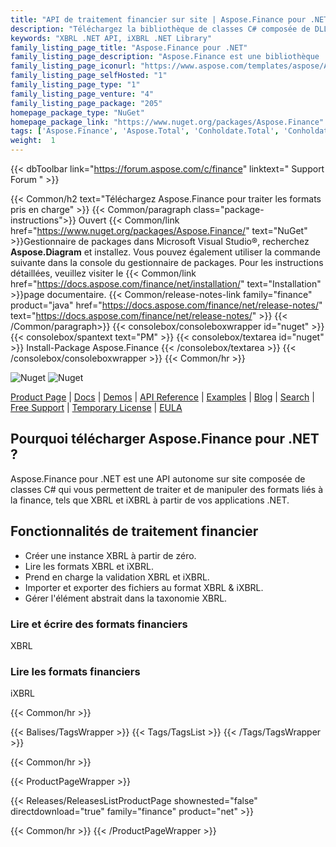 ```yaml
---
title: "API de traitement financier sur site | Aspose.Finance pour .NET"
description: "Téléchargez la bibliothèque de classes C# composée de DLL pour traiter et manipuler les formats financiers (c'est-à-dire XBRL et iXBRL) via l'API .NET. Gérer l'élément abstrait dans la taxonomie XBRL."
keywords: "XBRL .NET API, iXBRL .NET Library"
family_listing_page_title: "Aspose.Finance pour .NET"
family_listing_page_description: "Aspose.Finance est une bibliothèque .NET pure pour manipuler les formats liés à la finance, y compris XBRL et iXBRL. L'API Finance .NET permet de lire, écrire, éditer et valider les formats de fichiers financiers à partir des applications ASP.NET, Web Services et WinForm."
family_listing_page_iconurl: "https://www.aspose.com/templates/aspose/App_Themes/V3/images/finance/272x272/aspose_finance-for-net.png"
family_listing_page_selfHosted: "1"
family_listing_page_type: "1"
family_listing_page_venture: "4"
family_listing_page_package: "205"
homepage_package_type: "NuGet"
homepage_package_link: "https://www.nuget.org/packages/Aspose.Finance"
tags: ['Aspose.Finance', 'Aspose.Total', 'Conholdate.Total', 'Conholdate', 'Windows-Forms', 'WinForms', 'Web-Forms', 'VisualStudio', 'Visual-Studio', 'Component', 'Assembly', 'Library', 'API', 'On-premise-API', 'Microsoft', 'MVC', 'C#', 'CSharp', 'VB.NET', 'ASP.NET', 'Mono', 'NET-Framework', 'XBRL', 'iXBRL', 'XBRL-Validation', 'iXBRL-Validation', 'OFX', 'Finance-API', 'Finance-Component', 'Finance-Assembly', 'XBRL-to-iXBRL', 'XBRL-to-XLSX', 'Validate-XBRL', 'Validate-iXBRL', 'Convert-XBRL']
weight:  1
---
```


{{< dbToolbar link="https://forum.aspose.com/c/finance" linktext=" Support Forum " >}}

{{< Common/h2 text="Téléchargez Aspose.Finance pour traiter les formats pris en charge"  >}}
{{< Common/paragraph class="package-instructions">}}
Ouvert
{{< Common/link href="https://www.nuget.org/packages/Aspose.Finance/" text="NuGet"  >}}Gestionnaire de packages dans Microsoft Visual Studio®, recherchez <b>Aspose.Diagram</b> et installez. Vous pouvez également utiliser la commande suivante dans la console du gestionnaire de packages. Pour les instructions détaillées, veuillez visiter le
{{< Common/link href="https://docs.aspose.com/finance/net/installation/" text="Installation"  >}}page documentaire.
{{< Common/release-notes-link family="finance" product="java" href="https://docs.aspose.com/finance/net/release-notes/" text="https://docs.aspose.com/finance/net/release-notes/"  >}}
{{< /Common/paragraph>}}
{{< consolebox/consoleboxwrapper id="nuget" >}}
       {{< consolebox/spantext text="PM" >}}
       {{< consolebox/textarea id="nuget" >}} Install-Package Aspose.Finance {{< /consolebox/textarea >}}
{{< /consolebox/consoleboxwrapper >}}
{{< Common/hr >}}

![Nuget](https://img.shields.io/nuget/v/Aspose.Finance) ![Nuget](https://img.shields.io/nuget/dt/Aspose.Finance?label=nuget%20downloads)

[Product Page](https://products.aspose.com/finance/net/) | [Docs](https://docs.aspose.com/finance/net/) | [Demos](https://products.aspose.app/finance/family) | [API Reference](https://reference.aspose.com/finance/net/) | [Examples](https://github.com/aspose-finance/Aspose.finance-for-.NET) | [Blog](https://blog.aspose.com/category/finance/) | [Search](https://search.aspose.com/) | [Free Support](https://forum.aspose.com/c/finance) | [Temporary License](https://purchase.aspose.com/temporary-license) | [EULA](https://about.aspose.com/legal/eula/)

## Pourquoi télécharger Aspose.Finance pour .NET ?

Aspose.Finance pour .NET est une API autonome sur site composée de classes C# qui vous permettent de traiter et de manipuler des formats liés à la finance, tels que XBRL et iXBRL à partir de vos applications .NET.

## Fonctionnalités de traitement financier

- Créer une instance XBRL à partir de zéro.
- Lire les formats XBRL et iXBRL.
- Prend en charge la validation XBRL et iXBRL.
- Importer et exporter des fichiers au format XBRL & iXBRL.
- Gérer l'élément abstrait dans la taxonomie XBRL.

### Lire et écrire des formats financiers

XBRL

### Lire les formats financiers

iXBRL

{{< Common/hr >}}

{{< Balises/TagsWrapper >}}
 {{< Tags/TagsList >}}
{{< /Tags/TagsWrapper >}}

{{< Common/hr >}}

{{< ProductPageWrapper >}}
<!-- ReleasesListProductPage-->
   {{< Releases/ReleasesListProductPage shownested="false"  directdownload="true" family="finance" product="net" >}}
<!-- /ReleasesListProductPage-->
{{< Common/hr >}}
{{< /ProductPageWrapper >}}

